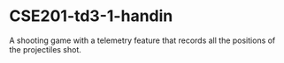 # CSE201-td3-1-handin

A shooting game with a telemetry feature that records all the positions of the projectiles shot.
